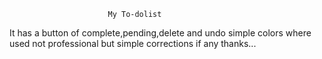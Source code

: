                           My To-dolist 
It has a button of complete,pending,delete and undo simple colors where used not professional but simple
corrections if any thanks...
